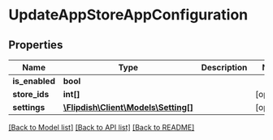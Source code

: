 # UpdateAppStoreAppConfiguration

## Properties
Name | Type | Description | Notes
------------ | ------------- | ------------- | -------------
**is_enabled** | **bool** |  | 
**store_ids** | **int[]** |  | [optional] 
**settings** | [**\Flipdish\\Client\Models\Setting[]**](Setting.md) |  | [optional] 

[[Back to Model list]](../README.md#documentation-for-models) [[Back to API list]](../README.md#documentation-for-api-endpoints) [[Back to README]](../README.md)


